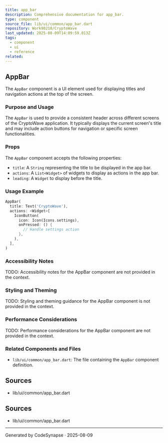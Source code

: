 ```yaml
---
title: app_bar
description: Comprehensive documentation for app_bar.
type: component
source_file: lib/ui/common/app_bar.dart
repository: Work90210/CryptoWave
last_updated: 2025-08-09T14:09:59.013Z
tags:
  - component
  - ui
  - reference
related:
---
```

## AppBar

The `AppBar` component is a UI element used for displaying titles and navigation actions at the top of the screen.

### Purpose and Usage

The `AppBar` is used to provide a consistent header across different screens of the CryptoWave application. It typically displays the current screen's title and may include action buttons for navigation or specific screen functionalities.

### Props

The `AppBar` component accepts the following properties:

*   `title`: A `String` representing the title to be displayed in the app bar.
*   `actions`: A `List<Widget>` of widgets to display as actions in the app bar.
*   `leading`: A `Widget` to display before the title.

### Usage Example

```dart
AppBar(
  title: Text('CryptoWave'),
  actions: <Widget>[
    IconButton(
      icon: Icon(Icons.settings),
      onPressed: () {
        // Handle settings action
      },
    ),
  ],
)
```

### Accessibility Notes

TODO: Accessibility notes for the AppBar component are not provided in the context.

### Styling and Theming

TODO: Styling and theming guidance for the AppBar component is not provided in the context.

### Performance Considerations

TODO: Performance considerations for the AppBar component are not provided in the context.

### Related Components and Files

*   `lib/ui/common/app_bar.dart`: The file containing the `AppBar` component definition.

## Sources

*   lib/ui/common/app_bar.dart

## Sources
- lib/ui/common/app_bar.dart

---
Generated by CodeSynapse · 2025-08-09